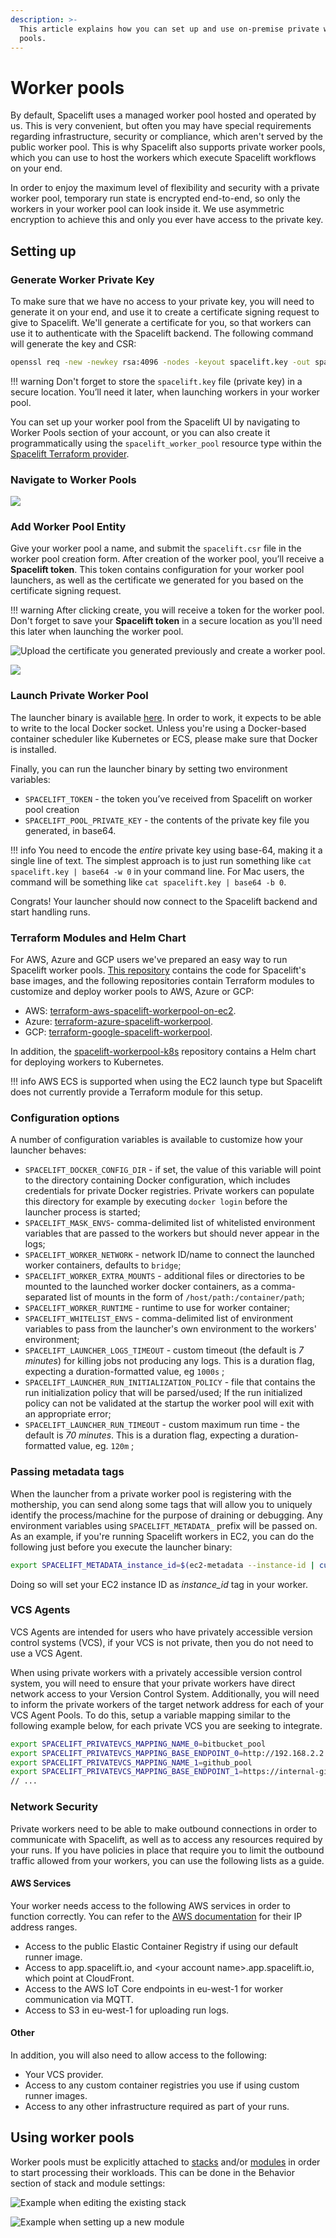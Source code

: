 ```yaml
---
description: >-
  This article explains how you can set up and use on-premise private worker
  pools.
---
```


# Worker pools

By default, Spacelift uses a managed worker pool hosted and operated by us. This is very convenient, but often you may have special requirements regarding infrastructure, security or compliance, which aren't served by the public worker pool. This is why Spacelift also supports private worker pools, which you can use to host the workers which execute Spacelift workflows on your end.

In order to enjoy the maximum level of flexibility and security with a private worker pool, temporary run state is encrypted end-to-end, so only the workers in your worker pool can look inside it. We use asymmetric encryption to achieve this and only you ever have access to the private key.

## Setting up

### Generate Worker Private Key

To make sure that we have no access to your private key, you will need to generate it on your end, and use it to create a certificate signing request to give to Spacelift. We'll generate a certificate for you, so that workers can use it to authenticate with the Spacelift backend. The following command will generate the key and CSR:

```bash
openssl req -new -newkey rsa:4096 -nodes -keyout spacelift.key -out spacelift.csr
```

!!! warning
    Don't forget to store the `spacelift.key` file (private key) in a secure location. You’ll need it later, when launching workers in your worker pool.

You can set up your worker pool from the Spacelift UI by navigating to Worker Pools section of your account, or you can also create it programmatically using the `spacelift_worker_pool` resource type within the [Spacelift Terraform provider](../vendors/terraform/terraform-provider.md).

### Navigate to Worker Pools

![](<../assets/screenshots/Screen Shot 2022-06-29 at 6.45.15 PM (1).png>)

### Add Worker Pool Entity

Give your worker pool a name, and submit the `spacelift.csr` file in the worker pool creation form. After creation of the worker pool, you’ll receive a **Spacelift token**. This token contains configuration for your worker pool launchers, as well as the certificate we generated for you based on the certificate signing request.

!!! warning
    After clicking create, you will receive a token for the worker pool. Don't forget to save your **Spacelift token** in a secure location as you'll need this later when launching the worker pool.

![Upload the certificate you generated previously and create a worker pool.](<../assets/screenshots/Screen Shot 2022-06-29 at 6.47.40 PM.png>)

![](<../assets/screenshots/Screen Shot 2022-06-29 at 6.49.01 PM.png>)

### Launch Private Worker Pool

The launcher binary is available [here](https://downloads.spacelift.io/spacelift-launcher). In order to work, it expects to be able to write to the local Docker socket. Unless you're using a Docker-based container scheduler like Kubernetes or ECS, please make sure that Docker is installed.

Finally, you can run the launcher binary by setting two environment variables:

- `SPACELIFT_TOKEN` - the token you’ve received from Spacelift on worker pool creation
- `SPACELIFT_POOL_PRIVATE_KEY` - the contents of the private key file you generated, in base64.

!!! info
    You need to encode the _entire_ private key using base-64, making it a single line of text. The simplest approach is to just run something like `cat spacelift.key | base64 -w 0` in your command line. For Mac users, the command will be something like `cat spacelift.key | base64 -b 0`.

Congrats! Your launcher should now connect to the Spacelift backend and start handling runs.

### Terraform Modules and Helm Chart

For AWS, Azure and GCP users we've prepared an easy way to run Spacelift worker pools. [This repository](https://github.com/spacelift-io/spacelift-worker-image) contains the code for Spacelift's base images, and the following repositories contain Terraform modules to customize and deploy worker pools to AWS, Azure or GCP:

- AWS: [terraform-aws-spacelift-workerpool-on-ec2](https://github.com/spacelift-io/terraform-aws-spacelift-workerpool-on-ec2).
- Azure: [terraform-azure-spacelift-workerpool](https://github.com/spacelift-io/terraform-azure-spacelift-workerpool).
- GCP: [terraform-google-spacelift-workerpool](https://github.com/spacelift-io/terraform-google-spacelift-workerpool).

In addition, the [spacelift-workerpool-k8s](https://github.com/spacelift-io/spacelift-workerpool-k8s) repository contains a Helm chart for deploying workers to Kubernetes.

!!! info
    AWS ECS is supported when using the EC2 launch type but Spacelift does not currently provide a Terraform module for this setup.

### Configuration options

A number of configuration variables is available to customize how your launcher behaves:

- `SPACELIFT_DOCKER_CONFIG_DIR` - if set, the value of this variable will point to the directory containing Docker configuration, which includes credentials for private Docker registries. Private workers can populate this directory for example by executing `docker login` before the launcher process is started;
- `SPACELIFT_MASK_ENVS`- comma-delimited list of whitelisted environment variables that are passed to the workers but should never appear in the logs;
- `SPACELIFT_WORKER_NETWORK` - network ID/name to connect the launched worker containers, defaults to `bridge`;
- `SPACELIFT_WORKER_EXTRA_MOUNTS` - additional files or directories to be mounted to the launched worker docker containers, as a comma-separated list of mounts in the form of `/host/path:/container/path`;
- `SPACELIFT_WORKER_RUNTIME` - runtime to use for worker container;
- `SPACELIFT_WHITELIST_ENVS` - comma-delimited list of environment variables to pass from the launcher's own environment to the workers' environment;
- `SPACELIFT_LAUNCHER_LOGS_TIMEOUT` - custom timeout (the default is _7 minutes_) for killing jobs not producing any logs. This is a duration flag, expecting a duration-formatted value, eg `1000s` ;
- `SPACELIFT_LAUNCHER_RUN_INITIALIZATION_POLICY` - file that contains the run initialization policy that will be parsed/used; If the run initialized policy can not be validated at the startup the worker pool will exit with an appropriate error;
- `SPACELIFT_LAUNCHER_RUN_TIMEOUT` - custom maximum run time - the default is _70 minutes_. This is a duration flag, expecting a duration-formatted value, eg. `120m` ;

### Passing metadata tags

When the launcher from a private worker pool is registering with the mothership, you can send along some tags that will allow you to uniquely identify the process/machine for the purpose of draining or debugging. Any environment variables using `SPACELIFT_METADATA_` prefix will be passed on. As an example, if you're running Spacelift workers in EC2, you can do the following just before you execute the launcher binary:

```bash
export SPACELIFT_METADATA_instance_id=$(ec2-metadata --instance-id | cut -d ' ' -f2)
```

Doing so will set your EC2 instance ID as _instance\_id_ tag in your worker.

### VCS Agents

VCS Agents are intended for users who have privately accessible version control systems (VCS), if your VCS is not private, then you do not need to use a VCS Agent.

 When using private workers with a privately accessible version control system, you will need to ensure that your private workers have direct network access to your Version Control System. Additionally, you will need to inform the private workers of the target network address for each of your VCS Agent Pools. To do this, setup a variable mapping similar to the following example below, for each private VCS you are seeking to integrate.

```bash
export SPACELIFT_PRIVATEVCS_MAPPING_NAME_0=bitbucket_pool
export SPACELIFT_PRIVATEVCS_MAPPING_BASE_ENDPOINT_0=http://192.168.2.2
export SPACELIFT_PRIVATEVCS_MAPPING_NAME_1=github_pool
export SPACELIFT_PRIVATEVCS_MAPPING_BASE_ENDPOINT_1=https://internal-github.net
// ...
```

### Network Security

Private workers need to be able to make outbound connections in order to communicate with Spacelift, as well as to access any resources required by your runs. If you have policies in place that require you to limit the outbound traffic allowed from your workers, you can use the following lists as a guide.

#### AWS Services

Your worker needs access to the following AWS services in order to function correctly. You can refer to the [AWS documentation](https://docs.aws.amazon.com/general/latest/gr/aws-ip-ranges.html) for their IP address ranges.

- Access to the public Elastic Container Registry if using our default runner image.
- Access to app.spacelift.io, and \<your account name>.app.spacelift.io, which point at CloudFront.
- Access to the AWS IoT Core endpoints in eu-west-1 for worker communication via MQTT.
- Access to S3 in eu-west-1 for uploading run logs.

#### Other

In addition, you will also need to allow access to the following:

- Your VCS provider.
- Access to any custom container registries you use if using custom runner images.
- Access to any other infrastructure required as part of your runs.

## Using worker pools

Worker pools must be explicitly attached to [stacks](stack/) and/or [modules](../vendors/terraform/module-registry.md) in order to start processing their workloads. This can be done in the Behavior section of stack and module settings:

![Example when editing the existing stack](../assets/screenshots/Edit_stack_·_Managed_stack.png)

![Example when setting up a new module](<../assets/screenshots/New_module_·_marcinwyszynski (1).png>)
